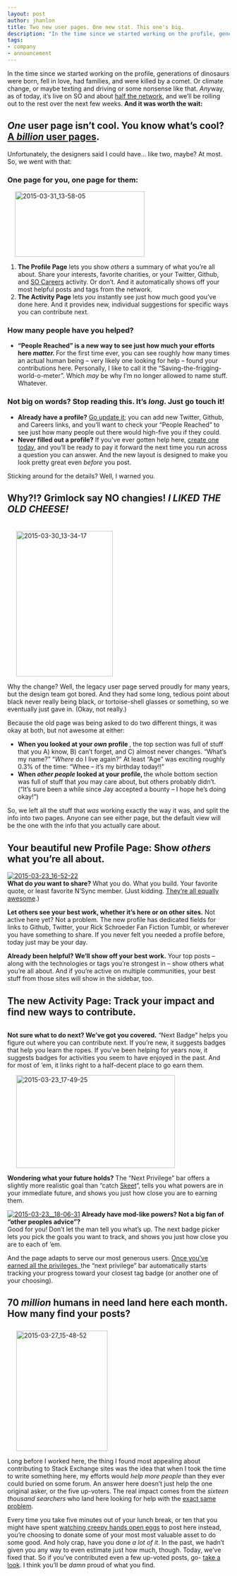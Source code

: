 ```yaml
---
layout: post
author: jhanlon
title: Two new user pages. One new stat. This one's big.
description: "In the time since we started working on the profile, generations of dinosaurs were born, fell in love, had families, and were killed by a comet. Or climate change, or maybe texting and driving or some nonsense like that. Anyway, as of today, it’s live on SO and about half the network, and we’ll be rolling out to the rest over the next few weeks."
tags:
- company
- announcement
---
```


<p>In the time since we started working on the profile, generations of dinosaurs were born, fell in love, had families, and were killed by a comet. Or climate change, or maybe texting and driving or some nonsense like that. <em>Any</em>way, as of today, it&#8217;s live on SO and about <a title="Current list of sites that are live now. "href="http://meta.stackexchange.com/questions/253359/list-of-communities-with-base-css-updates-completed"target="_blank">half the network</a>, and we&#8217;ll be rolling out to the rest over the next few weeks. <strong>And it was worth the wait:</strong></p>
<h2><em>One</em> user page isn&#8217;t cool. You know what&#8217;s cool? <a title="This won't be the last JT reference in this post, I fear." href="https://www.youtube.com/watch?v=4e0n7vTLz1U" target="_blank">A <em>billion</em> user pages</a>.</h2>
<p>Unfortunately, the designers said I could have&#8230; like two, maybe? At most. So, we went with that:</p>
<h3>One page for you, one page for them:</h3>
<p><a href="http://i.stack.imgur.com/vU4Q9.png"><img class="alignright size-full wp-image-15562" style="padding-left: 17px;" src="http://i.stack.imgur.com/vU4Q9.png" alt="2015-03-31_13-58-05" width="294" height="148" /></a></p>
<ol>
<li><strong>The Profile Page</strong> lets you show <em>others</em> a summary of what you&#8217;re all about. Share your interests, favorite charities, or your Twitter, Github, and <a title="Check out the Careers site that puts developers first, second, and fourth. " href="http://careers.stackoverflow.com/" target="_blank">SO Careers</a> activity. Or don&#8217;t. And it automatically shows off your most helpful posts and tags from the network.</li>
<li><strong>The Activity Page</strong> lets <em>you</em> instantly see just how much good you&#8217;ve done here. And it provides new, individual suggestions for specific ways you can contribute next.</li>
</ol>
<h3>How many people have you helped?</h3>
<ul>
<li><strong>&#8220;People Reached&#8221; is a new way to see just how much your efforts here <em>matter. </em></strong> For the first time ever, you can see roughly how many times an actual human being &#8211; very likely one looking for help &#8211; found your contributions here. Personally, I like to call it the &#8220;Saving-the-frigging-world-o-meter&#8221;. Which <em>may</em> be why I&#8217;m no longer allowed to name stuff. Whatever.</li>
</ul>
<h3>Not big on words? Stop reading this. It&#8217;s <em>long</em>. Just go touch it!</h3>
<ul>
<li><strong>Already have a profile?</strong> <a href="http://stackoverflow.com/users/edit/current" target="_blank">Go update it</a>; you can add new Twitter, Github, and Careers links, and you&#8217;ll want to check your &#8220;People Reached&#8221; to see just how many people out there would high-five you if they could.</li>
<li><strong>Never filled out a profile?</strong> If you&#8217;ve ever gotten help here, <a href="https://stackoverflow.com/users/signup?returnurl=http%3a%2f%2fstackoverflow.com%2f">create one today</a>, and you&#8217;ll be ready to pay it forward the next time you run across a question you can answer. And the new layout is designed to make you look pretty great even <em>before</em> you post.</li>
</ul>
<p>Sticking around for the details? Well, I warned you.</p>
<h2>Why?!? Grimlock say NO changies! <em>I LIKED THE OLD CHEESE!</em></h2>
<p><a href="http://i.stack.imgur.com/zCjlC.png"><img class="alignright size-large wp-image-15468" style="padding: 20px 0 0 20px;" src="http://i.stack.imgur.com/zCjlC.png" alt="2015-03-30_13-34-17" width="219" height="329" /></a></p>
<p>Why the change? Well, the legacy user page served proudly for many years, but the design team got bored. And they had some long, tedious point about black never really being black, or tortoise-shell glasses or something, so we eventually just gave in. (Okay, not really.)</p>
<p>Because the old page was being asked to do two different things, it was okay at both, but not awesome at either:</p>
<ul>
<li><strong> When you looked at your <em>own</em> profile </strong>, the top section was full of stuff that you A) know, B) can&#8217;t forget, and C) almost never changes. &#8220;What&#8217;s my name?&#8221; &#8220;<em>Where</em> do I live again?&#8221; At least &#8220;Age&#8221; was exciting roughly 0.3% of the time: &#8220;Whee &#8211; it&#8217;s my birthday today!!&#8221;</li>
<li><strong> When <em>other people</em> looked at your profile, </strong> the whole bottom section was full of stuff that <em>you</em> may care about, but others probably didn&#8217;t. (&#8220;It&#8217;s sure been a while since Jay accepted a bounty &#8211; I hope he&#8217;s doing okay!&#8221;)</li>
</ul>
<p>So, we left all the stuff that <em>was</em> working exactly the way it was, and split the info into two pages. Anyone can see either page, but the default view will be the one with the info that you actually care about.</p>
<h2>Your beautiful new Profile Page: Show <em>others</em> what you&#8217;re all about.</h2>
<p><a href="http://i.stack.imgur.com/FM1Pu.png"><img class="alignnone size-full wp-image-15401" src="http://i.stack.imgur.com/FM1Pu.png" alt="2015-03-23_16-52-22" /></a><br />
<strong>What do <em>you</em> want to share?</strong> What you do. What you build. Your favorite quote, or least favorite N&#8217;Sync member. (Just kidding. <a title="♪...don't want to be a fool for you. Or a player in your game of two...♪  (If you click now, don't act like I didn't warn you.)" href="https://www.youtube.com/watch?v=Eo-KmOd3i7s&amp;feature=youtu.be&amp;t=22" target="_blank">They&#8217;re all equally awesome</a>.)</p>
<p><strong>Let others see your best work, whether it&#8217;s here or on other sites.</strong> Not active here yet? Not a problem. The new profile has dedicated fields for links to Github, Twitter, your Rick Schroeder Fan Fiction Tumblr, or wherever you have something to share. If you never felt you needed a profile before, today just may be your day.</p>
<p><strong>Already been helpful? We&#8217;ll show off your best work.</strong> Your top posts &#8211; along with the technologies or tags you&#8217;re strongest in &#8211; show others what you&#8217;re all about. And if you&#8217;re active on multiple communities, your best stuff from those sites will show in the sidebar, too.</p>
<h2>The new Activity Page: Track your impact and find new ways to contribute.</h2>
<p><a href="http://i.stack.imgur.com/UjNAf.png"><img class="alignnone wp-image-15750 size-full" style="padding-right: 50px;" src="http://i.stack.imgur.com/UjNAf.png" alt="" /></a></p>
<p><strong>Not sure what to do next? We&#8217;ve got you covered.</strong>
&#8220;Next Badge&#8221; helps you figure out where you can contribute next. If you&#8217;re new, it suggests badges that help you learn the ropes. If you&#8217;ve been helping for years now, it suggests badges for activities you seem to have enjoyed in the past. And for most of &#8217;em, it links right to a half-decent place to go earn them.</p>
<a href="http://i.stack.imgur.com/y1vLD.png"><img class="alignright size-medium wp-image-15399" style="padding-left: 20px;" src="http://i.stack.imgur.com/y1vLD.png" alt="2015-03-23_17-49-25" width="360" height="210" /></a>
<p><strong>Wondering what your future holds?</strong> The &#8220;Next Privilege&#8221; bar offers a slightly more realistic goal than &#8220;catch <a title="Don't look directly at his profile - its power is too great." href="http://stackoverflow.com/users/22656/jon-skeet"target="_blank">Skeet</a>&#8220;, tells you what powers are in your immediate future, and shows you just how close you are to earning them.</p>
<p><a href="http://i.stack.imgur.com/WtXg2.png"><img class="alignright size-full wp-image-15676" alt="2015-03-23__18-06-31" src="http://i.stack.imgur.com/WtXg2.png" /></a> <strong>Already have mod-like powers? Not a big fan of &#8220;other peoples advice&#8221;?</strong><br />
Good for you! Don&#8217;t let the man tell you what&#8217;s up. The next badge picker lets <em>you</em> pick the goals you want to track, and shows you just how close you are to each of &#8217;em.</p>
<p>And the page adapts to serve our most generous users. <a title="Yep. Went with Hans Gruber for an inspirational quote. Just go with it."href="https://www.youtube.com/watch?v=w9yKJeUesIQ" target="_blank"> Once you&#8217;ve earned all the privileges, </a>the &#8220;next privilege&#8221; bar automatically starts tracking your progress toward your closest tag badge (or another one of your choosing).</p>
<h2>70 <em>million</em> humans in need land here each month. How many find your posts?</h2>
<a href="http://i.stack.imgur.com/K2S2F.png"><img class="alignright size-medium wp-image-15396" style="padding: 8px 0 0 20px;" src="http://i.stack.imgur.com/K2S2F.png" alt="2015-03-27_15-48-52" width="207" height="272" /></a>
<p>Long before I worked here, the thing I found most appealing about contributing to Stack Exchange sites was the idea that when I took the time to write something here, my efforts would <em> help more people </em> than they ever could buried on some forum.  An answer here doesn&#8217;t just help the one original asker, or the five up-voters. The real impact comes from the <em>sixteen thousand searchers</em> who land here looking for help with the <a href="http://apple.stackexchange.com/questions/68301/how-do-i-set-my-logitech-harmony-remote-to-control-my-apple-tv">exact same problem</a>.</p>
<p>Every time you take five minutes out of your lunch break, or ten that you might have spent <a title="Did you know this was a thing?  W.T.F?!?!?  My GOD-look at the *view count*. Our kids are SOOOOOOOO screwed." href="https://www.youtube.com/watch?v=h6szTEZn1m4" target="_blank">watching creepy hands open eggs</a> to post here instead, you&#8217;re choosing to donate some of your most most valuable asset to do some good. And holy crap, have you done <em>a lot of it</em>. In the past, we hadn&#8217;t given you any way to even estimate just how much, though. Today, we&#8217;ve fixed that. So if you&#8217;ve contributed even a few up-voted posts, go- <a href="http://stackoverflow.com/users/current" target="_blank">take a look</a>.  I think you&#8217;ll be <em>damn</em> proud of what you find.</p>